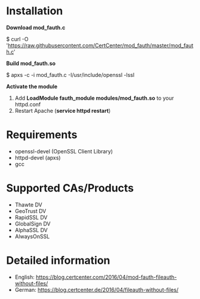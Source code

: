 # Installation

**Download mod_fauth.c**

$ curl -O 'https://raw.githubusercontent.com/CertCenter/mod_fauth/master/mod_fauth.c'

**Build mod_fauth.so**

$ apxs -c -i mod_fauth.c -I/usr/include/openssl -lssl

**Activate the module**

1. Add **LoadModule fauth_module modules/mod_fauth.so** to your httpd.conf
2. Restart Apache (**service httpd restart**)

# Requirements

 - openssl-devel  (OpenSSL Client Library)
 - httpd-devel    (apxs)
 - gcc

# Supported CAs/Products

 - Thawte DV
 - GeoTrust DV
 - RapidSSL DV
 - GlobalSign DV
 - AlphaSSL DV
 - AlwaysOnSSL

# Detailed information

 - English: https://blog.certcenter.com/2016/04/mod-fauth-fileauth-without-files/
 - German: https://blog.certcenter.de/2016/04/fileauth-without-files/
